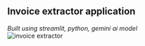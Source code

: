 ## Invoice extractor application   

*Built using streamlit, python, gemini ai model*   
![invoice extractor](https://github.com/user-attachments/assets/056cab91-7c43-4608-b467-fb681de01ec9)
